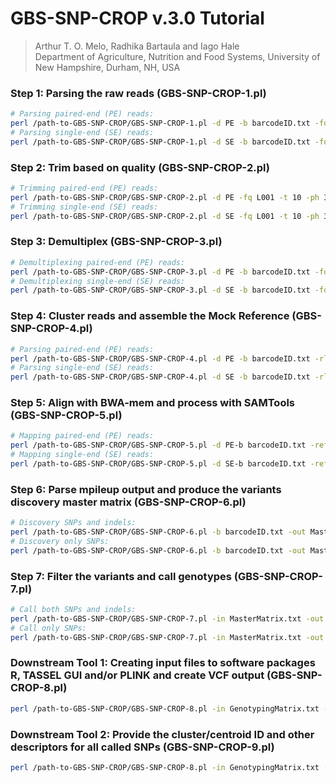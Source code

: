 # GBS-SNP-CROP v.3.0 Tutorial 
> Arthur T. O. Melo, Radhika Bartaula and Iago Hale   
> Department of Agriculture, Nutrition and Food Systems, University of New Hampshire, Durham, NH, USA

### Step 1: Parsing the raw reads (GBS-SNP-CROP-1.pl)
```bash
# Parsing paired-end (PE) reads:
perl /path-to-GBS-SNP-CROP/GBS-SNP-CROP-1.pl -d PE -b barcodeID.txt -fq L001 -s 1 -e 2 -enz1 TGCA -enz2 CGG -t 10 
# Parsing single-end (SE) reads:
perl /path-to-GBS-SNP-CROP/GBS-SNP-CROP-1.pl -d SE -b barcodeID.txt -fq L001 -s 1 -e 2 -enz1 TGCA -enz2 CGG -t 10
```

### Step 2: Trim based on quality (GBS-SNP-CROP-2.pl)
```bash
# Trimming paired-end (PE) reads:
perl /path-to-GBS-SNP-CROP/GBS-SNP-CROP-2.pl -d PE -fq L001 -t 10 -ph 33 -ad TruSeq3-PE.fa:2:30:10 -l 30 -sl 4:30 -tr 30 -m 32
# Trimming single-end (SE) reads:
perl /path-to-GBS-SNP-CROP/GBS-SNP-CROP-2.pl -d SE -fq L001 -t 10 -ph 33 -ad TruSeq3-SE.fa:2:30:10 -l 30 -sl 4:30 -tr 30 -m 32
```

### Step 3: Demultiplex (GBS-SNP-CROP-3.pl)
```bash
# Demultiplexing paired-end (PE) reads:
perl /path-to-GBS-SNP-CROP/GBS-SNP-CROP-3.pl -d PE -b barcodeID.txt -fq L001
# Demultiplexing single-end (SE) reads:
perl /path-to-GBS-SNP-CROP/GBS-SNP-CROP-3.pl -d SE -b barcodeID.txt -fq L001
```

### Step 4: Cluster reads and assemble the Mock Reference (GBS-SNP-CROP-4.pl)
```bash
# Parsing paired-end (PE) reads:
perl /path-to-GBS-SNP-CROP/GBS-SNP-CROP-4.pl -d PE -b barcodeID.txt -rl 150 -pl 32 -p 0.01 -id 0.93 -t 10 -MR MRef
# Parsing single-end (SE) reads:
perl /path-to-GBS-SNP-CROP/GBS-SNP-CROP-4.pl -d SE -b barcodeID.txt -rl 150 -pl 32 -p 0.01 -id 0.93 -t 10 -MR MRef
```

### Step 5: Align with BWA-mem and process with SAMTools (GBS-SNP-CROP-5.pl)
```bash
# Mapping paired-end (PE) reads:
perl /path-to-GBS-SNP-CROP/GBS-SNP-CROP-5.pl -d PE-b barcodeID.txt -ref MRef.MockRef_Genome.fa -Q 30 -q 0 -f 2 -F 2308 -t 10 -Opt 0 
# Mapping single-end (SE) reads:
perl /path-to-GBS-SNP-CROP/GBS-SNP-CROP-5.pl -d SE-b barcodeID.txt -ref MRef.MockRef_Genome.fa -Q 30 -q 0 -f 0 -F 2308 -t 10 -Opt 0 
```

### Step 6: Parse mpileup output and produce the variants discovery master matrix (GBS-SNP-CROP-6.pl)
```bash
# Discovery SNPs and indels:
perl /path-to-GBS-SNP-CROP/GBS-SNP-CROP-6.pl -b barcodeID.txt -out MasterMatrix.txt -indels -t 10
# Discovery only SNPs:
perl /path-to-GBS-SNP-CROP/GBS-SNP-CROP-6.pl -b barcodeID.txt -out Mastermatrix.txt -t 10
```

### Step 7: Filter the variants and call genotypes (GBS-SNP-CROP-7.pl)
```bash
# Call both SNPs and indels:
perl /path-to-GBS-SNP-CROP/GBS-SNP-CROP-7.pl -in MasterMatrix.txt -out GenotypingMatrix.txt -indels -mnHoDepth0 11 -mnHoDepth1 48 -mnHetDepth 3 -altStrength 0.9 -mnAlleleRatio 0.1 -mnCall 0.75 -mnAvgDepth 3 -mxAvgDepth 200
# Call only SNPs:
perl /path-to-GBS-SNP-CROP/GBS-SNP-CROP-7.pl -in MasterMatrix.txt -out GenotypingMatrix.txt -mnHoDepth0 11 -mnHoDepth1 48 -mnHetDepth 3 -altStrength 0.9 -mnAlleleRatio 0.1 -mnCall 0.75 -mnAvgDepth 3 -mxAvgDepth 200 
```

### Downstream Tool 1: Creating input files to software packages R, TASSEL GUI and/or PLINK and create VCF output (GBS-SNP-CROP-8.pl)
```bash
perl /path-to-GBS-SNP-CROP/GBS-SNP-CROP-8.pl -in GenotypingMatrix.txt -out output -b barcodeID.txt -formats R,Tassel,Plink,vcf 
```

### Downstream Tool 2: Provide the cluster/centroid ID and other descriptors for all called SNPs (GBS-SNP-CROP-9.pl)
```bash
perl /path-to-GBS-SNP-CROP/GBS-SNP-CROP-8.pl -in GenotypingMatrix.txt -out output -ref MRef.MockRef_Clusters.fasta 
```
